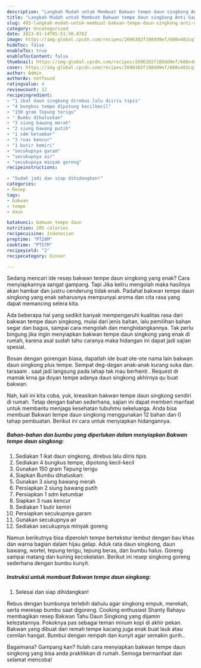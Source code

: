 ```yaml
---
description: "Langkah Mudah untuk Membuat Bakwan tempe daun singkong Anti Gagal"
title: "Langkah Mudah untuk Membuat Bakwan tempe daun singkong Anti Gagal"
slug: 493-langkah-mudah-untuk-membuat-bakwan-tempe-daun-singkong-anti-gagal
category: Uncategorized
date: 2023-01-14T05:51:50.876Z
image: https://img-global.cpcdn.com/recipes/2696302f108dd9ef/680x482cq70/bakwan-tempe-daun-singkong-foto-resep-utama.jpg
hideToc: false
enableToc: true
enableTocContent: false
thumbnail: https://img-global.cpcdn.com/recipes/2696302f108dd9ef/680x482cq70/bakwan-tempe-daun-singkong-foto-resep-utama.jpg
cover: https://img-global.cpcdn.com/recipes/2696302f108dd9ef/680x482cq70/bakwan-tempe-daun-singkong-foto-resep-utama.jpg
author: Admin
authorAv: notfound
ratingvalue: 4
reviewcount: 12
recipeingredient:
- "1 ikat daun singkong direbus lalu diiris tipis"
- "4 bungkus tempe dipotong kecilkecil"
- "150 gram Tepung terigu"
- " Bumbu dihaluskan"
- "3 siung bawang merah"
- "2 siung bawang putih"
- "1 sdm ketumbar"
- "3 ruas kencur"
- "1 butir kemiri"
- "secukupnya garam"
- "secukupnya air"
- "secukupnya minyak goreng"
recipeinstructions:

- "Sudah jadi dan siap dihidangkan!"
categories:
- Resep
tags:
- bakwan
- tempe
- daun

katakunci: bakwan tempe daun 
nutrition: 205 calories
recipecuisine: Indonesian
preptime: "PT28M"
cooktime: "PT57M"
recipeyield: "2"
recipecategory: Dinner

---
```



Sedang mencari ide resep bakwan tempe daun singkong yang enak? Cara menyiapkannya sangat gampang. Tapi Jika keliru mengolah maka hasilnya akan hambar dan justru cenderung tidak enak. Padahal bakwan tempe daun singkong yang enak seharusnya mempunyai aroma dan cita rasa yang dapat memancing selera kita.


Ada beberapa hal yang sedikit banyak mempengaruhi kualitas rasa dari bakwan tempe daun singkong, mulai dari jenis bahan, lalu pemilihan bahan segar dan bagus, sampai cara mengolah dan menghidangkannya. Tak perlu bingung jika ingin menyiapkan bakwan tempe daun singkong yang enak di rumah, karena asal sudah tahu caranya maka hidangan ini dapat jadi sajian spesial.

Bosan dengan gorengan biasa, dapatlah ide buat ote-ote nama lain bakwan daun singkong plus tempe. Sempat deg-degan anak-anak kurang suka dan. taraaam . saat jadi langsung pada lahap tak mau berhenti . Request dr mamak krna ga doyan tempe adanya daun singkong akhirnya qu buat bakwan.


Nah, kali ini kita coba, yuk, kreasikan bakwan tempe daun singkong sendiri di rumah. Tetap dengan bahan sederhana, sajian ini dapat memberi manfaat untuk membantu menjaga kesehatan tubuhmu sekeluarga. Anda bisa membuat Bakwan tempe daun singkong menggunakan 12 bahan dan 0 tahap pembuatan. Berikut ini cara untuk menyiapkan hidangannya.

<!--inarticleads1-->

##### Bahan-bahan dan bumbu yang diperlukan dalam menyiapkan Bakwan tempe daun singkong:

1. Sediakan 1 ikat daun singkong, direbus lalu diiris tipis
1. Sediakan 4 bungkus tempe, dipotong kecil-kecil
1. Gunakan 150 gram Tepung terigu
1. Siapkan  Bumbu dihaluskan:
1. Gunakan 3 siung bawang merah
1. Persiapkan 2 siung bawang putih
1. Persiapkan 1 sdm ketumbar
1. Siapkan 3 ruas kencur
1. Sediakan 1 butir kemiri
1. Persiapkan secukupnya garam
1. Gunakan secukupnya air
1. Sediakan secukupnya minyak goreng


Namun berikutnya bisa diperoleh tempe bertekstur lembut dengan bau khas dan warna bagian dalam hijau gelap. Aduk rata daun singkong, daun bawang, wortel, tepung terigu, tepung beras, dan bumbu halus. Goreng sampai matang dan kuning kecokelatan. Berikut ini resep singkong goreng sederhana dengan bumbu kunyit. 

<!--inarticleads2-->

##### Instruksi untuk membuat Bakwan tempe daun singkong:


1. Selesai dan siap dihidangkan!

Rebus dengan bumbunya terlebih dahulu agar singkong empuk, merekah, serta meresap bumbu saat digoreng. Cooking enthusiast Shanty Rahayu membagikan resep Bakwan Tahu Daun Singkong yang dijamin kelezatannya. Pokoknya pas sebagai teman minum kopi di akhir pekan. Bakwan yang dibuat dari remah tempe kacang juga enak buat lauk atau cemilan hangat. Bumbui dengan rempah dan kunyit agar semakin gurih.. 

Bagaimana? Gampang kan? Itulah cara menyiapkan bakwan tempe daun singkong yang bisa anda praktikkan di rumah. Semoga bermanfaat dan selamat mencoba!
